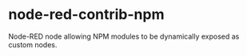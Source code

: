 # node-red-contrib-npm
Node-RED node allowing NPM modules to be dynamically exposed as custom nodes.
